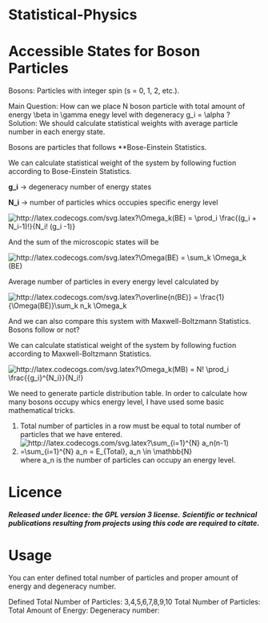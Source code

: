 # Statistical-Physics

# Accessible States for Boson Particles

Bosons: Particles with integer spin (s = 0, 1, 2, etc.). 

Main Question: How can we place N boson particle with total amount of energy \beta  in \gamma enegy level with degeneracy g_i = \alpha ?
Solution: We should calculate statistical weights with average particle number in each energy state.

Bosons are particles that follows **Bose-Einstein Statistics. 

We can calculate statistical weight of the system by following fuction according to Bose-Einstein Statistics.

**g_i** -> degeneracy number of energy states

**N_i** -> number of particles whics occupies specific energy level

<img src="http://latex.codecogs.com/svg.latex?\Omega_k(BE)&space;=&space;\prod_i&space;\frac{(g_i&space;&plus;&space;N_i-1)!}{N_i!&space;(g_i&space;-1)}&space;" title="http://latex.codecogs.com/svg.latex?\Omega_k(BE) = \prod_i \frac{(g_i + N_i-1)!}{N_i! (g_i -1)} " />

And the sum of the microscopic states will be

<img src="http://latex.codecogs.com/svg.latex?\Omega(BE)&space;=&space;\sum_k&space;\Omega_k&space;(BE)&space;" title="http://latex.codecogs.com/svg.latex?\Omega(BE) = \sum_k \Omega_k (BE) " />

Average number of particles in every energy level calculated by

<img src="http://latex.codecogs.com/svg.latex?\overline{n(BE)}&space;=&space;\frac{1}{\Omega(BE)}\sum_k&space;n_k&space;\Omega_k" title="http://latex.codecogs.com/svg.latex?\overline{n(BE)} = \frac{1}{\Omega(BE)}\sum_k n_k \Omega_k" />


And we can also compare this system with Maxwell-Boltzmann Statistics. Bosons follow or not?

We can calculate statistical weight of the system by following fuction according to Maxwell-Boltzmann Statistics.

<img src="http://latex.codecogs.com/svg.latex?\Omega_k(MB)&space;=&space;N!&space;\prod_i&space;\frac{{g_i}^{N_i}}{N_i!}" title="http://latex.codecogs.com/svg.latex?\Omega_k(MB) = N! \prod_i \frac{{g_i}^{N_i}}{N_i!}" />

We need to generate particle distribution table. In order to calculate how many bosons occupy whics energy level, I have used some basic mathematical tricks.

1) Total number of particles in a row must be equal to total number of particles that we have entered.
2) <img src="http://latex.codecogs.com/svg.latex?\sum_{i=1}^{N}&space;a_n(n-1)&space;=\sum_{i=1}^{N}&space;a_n&space;=&space;E_{Total},&space;a_n&space;\in&space;\mathbb{N}" title="http://latex.codecogs.com/svg.latex?\sum_{i=1}^{N} a_n(n-1) =\sum_{i=1}^{N} a_n = E_{Total}, a_n \in \mathbb{N}" /> where a_n is the number of particles can occupy an energy level.

# Licence

***Released under licence: the GPL version 3 license.***
***Scientific or technical publications resulting from projects using this code are required to citate.***

# Usage 

You can enter defined total number of particles and proper amount of energy and degeneracy number.

Defined Total Number of Particles: 3,4,5,6,7,8,9,10
Total Number of Particles:
Total Amount of Energy:
Degeneracy number:



